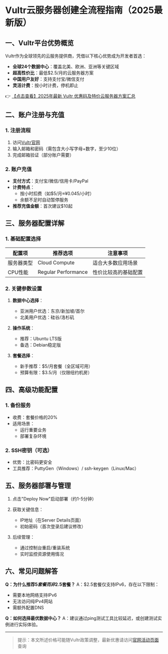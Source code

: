 # Vultr云服务器创建全流程指南（2025最新版）

## 一、Vultr平台优势概览

Vultr作为全球领先的云服务提供商，凭借以下核心优势成为开发者首选：
- **全球24个数据中心**：覆盖北美、欧洲、亚洲等关键区域
- **超高性价比**：最低$2.5/月的云服务器方案
- **中国用户友好**：支持支付宝/微信支付
- **灵活计费**：按小时计费，停机即止

👉 [【点击查看】2025年最新 Vultr 优惠码及特价云服务器方案汇总](https://bit.ly/VuLtr)

## 二、账户注册与充值

### 1. 注册流程
1. 访问[Vultr官网](https://bit.ly/VuLtr)
2. 输入邮箱和密码（需包含大小写字母+数字，至少10位）
3. 完成邮箱验证（部分账户需要）

### 2. 账户充值
- **支付方式**：支付宝/微信/信用卡/PayPal
- **计费特点**：
  - 按小时扣费（如$5/月≈¥0.045/小时）
  - 余额不足时自动暂停服务
- **推荐充值金额**：首次建议$10起

## 三、服务器配置详解

### 1. 基础配置选择
| 配置项 | 推荐选项 | 注意事项 |
|--------|----------|----------|
| 服务器类型 | Cloud Compute | 适合大多数应用场景 |
| CPU性能 | Regular Performance | 性价比较高的基础配置 |

### 2. 关键参数设置
1. **数据中心选择**：
   - 亚洲用户优选：东京/新加坡/首尔
   - 北美用户优选：硅谷/洛杉矶

2. **操作系统**：
   - 推荐：Ubuntu LTS版
   - 备选：Debian稳定版

3. **套餐选择**：
   - 新手推荐：$5/月套餐（全区域可用）
   - 预算有限：$3.5/月（仅限纽约机房）

## 四、高级功能配置

### 1. 备份服务
- 收费：套餐价格的20%
- 适用场景：
  - 运行重要业务
  - 部署复杂环境

### 2. SSH密钥（可选）
- 优势：比密码更安全
- 工具推荐：PuttyGen（Windows）/ ssh-keygen（Linux/Mac）

## 五、服务器部署与管理

1. 点击"Deploy Now"启动部署（约1-5分钟）
2. 获取关键信息：
   - IP地址（在Server Details页面）
   - 初始密码（首次登录后建议修改）

3. 后续管理：
   - 通过控制台重启/重装系统
   - 实时监控资源使用情况

## 六、常见问题解答

**Q：为什么推荐$5套餐而非$2.5套餐？**
A：$2.5套餐仅支持IPv6，存在以下限制：
- 需要本地网络支持IPv6
- 无法访问纯IPv4网站
- 需额外配置DNS

**Q：如何选择最优数据中心？**
A：建议通过ping测试工具比较延迟，或创建测试实例进行实际体验。

---

> 提示：本文所述价格可能随Vultr政策调整，最新优惠请访问[官网活动页面](https://bit.ly/VuLtr)查询